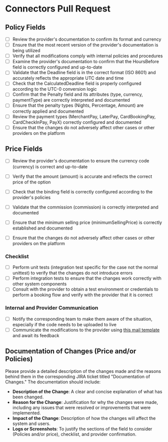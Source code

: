 # Connectors Pull Request

## Policy Fields
- [ ] Review the provider's documentation to confirm its format and currency
- [ ] Ensure that the most recent version of the provider's documentation is being utilized
- [ ] Verify that all modifications comply with internal policies and procedures
- [ ] Examine the provider's documentation to confirm that the HoursBefore field is correctly configured and up-to-date
- [ ] Validate that the Deadline field is in the correct format (ISO 8601) and accurately reflects the appropriate UTC date and time
- [ ] Check that the CalculatedDeadline field is properly configured according to the UTC-0 conversion logic
- [ ] Confirm that the Penalty field and its attributes (type, currency, paymentType) are correctly interpreted and documented
- [ ] Ensure that the penalty types (Nights, Percentage, Amount) are correctly applied and documented
- [ ] Review the payment types (MerchantPay, LaterPay, CardBookingPay, CardCheckInPay, PayX) correctly configured and documented
- [ ] Ensure that the changes do not adversely affect other cases or other providers on the platform

## Price Fields
- [ ] Review the provider's documentation to ensure the currency code (currency) is correct and up-to-date
- [ ] Verify that the amount (amount) is accurate and reflects the correct price of the option
- [ ] Check that the binding field is correctly configured according to the provider's policies
- [ ] Validate that the commission (commission) is correctly interpreted and documented
- [ ] Ensure that the minimum selling price (minimumSellingPrice) is correctly established and documented
- [ ] Ensure that the changes do not adversely affect other cases or other providers on the platform


### Checklist
- [ ] Perform unit tests (integration test specific for the case not the normal unittest) to verify that the changes do not introduce errors
- [ ] Perform integration tests to ensure that the changes work correctly with other system components
- [ ] Consult with the provider to obtain a test environment or credentials to perform a booking flow and verify with the provider that it is correct

### Internal and Provider Communication
- [ ] Notify the corresponding team to make them aware of the situation, especially if the code needs to be uploaded to live
- [ ] Communicate the modifications to the provider using [this mail template](https://travelgatex.atlassian.net/wiki/x/AQBLtQ) and await its feedback

## Documentation of Changes (Price and/or Policies)
Please provide a detailed description of the changes made and the reasons behind them in the corresponding JIRA ticket titled "Documentation of Changes." The documentation should include:
- **Description of the Change**: A clear and concise explanation of what has been changed.
- **Reason for the Change**: Justification for why the changes were made, including any issues that were resolved or improvements that were implemented.
- **Impact of the Change**: Description of how the changes will affect the system and users.
- **Logs or Screenshots**: To justify the sections of the field to consider (Policies and/or price), checklist, and provider confirmation.
